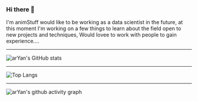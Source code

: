 ### Hi there 👋
I'm animStuff would like to be working as a data scientist in the future, at this moment I'm working on a few things to learn about the field
open to new projects and techniques, Would lovee to work with people to gain experience....

<hr>

![arYan's GitHub stats](https://github-readme-stats.vercel.app/api?username=animStuff&show_icons=true&theme=tokyonight)

<hr>

![Top Langs](https://github-readme-stats.vercel.app/api/top-langs/?username=animStuff)

<hr>

![arYan's github activity graph](https://activity-graph.herokuapp.com/graph?username=animStuff&theme=xcode)
